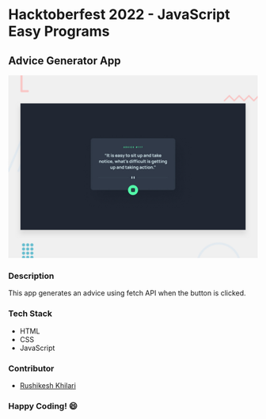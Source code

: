 # Hacktoberfest 2022 - JavaScript Easy Programs

## Advice Generator App

![Design preview for the Advice generator app coding challenge](./design/desktop-preview.jpg)

### Description

This app generates an advice using fetch API when the button is clicked.

### Tech Stack

- HTML
- CSS
- JavaScript

### Contributor

- [Rushikesh Khilari](https://github.com/curator69)

### Happy Coding! :smile:
